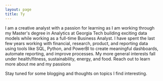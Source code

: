 ```yaml
---
layout: page
title: Ty
---
```


I am a creative analyst with a passion for learning as I am working through my Master's degree in Analytics at Georgia Tech building exciting data models while working as a full-time Business Analyst. I have spent the last few years working with financial, research, product, and reporting data using tools like SQL, Python, and PowerBI to create meaningful dashboards, automate reporting, and improve processes. My more general interests fall under health/fitness, sustainability, energy, and food. Reach out to learn more about me and my passions

Stay tuned for some blogging and thoughts on topics I find interesting.
